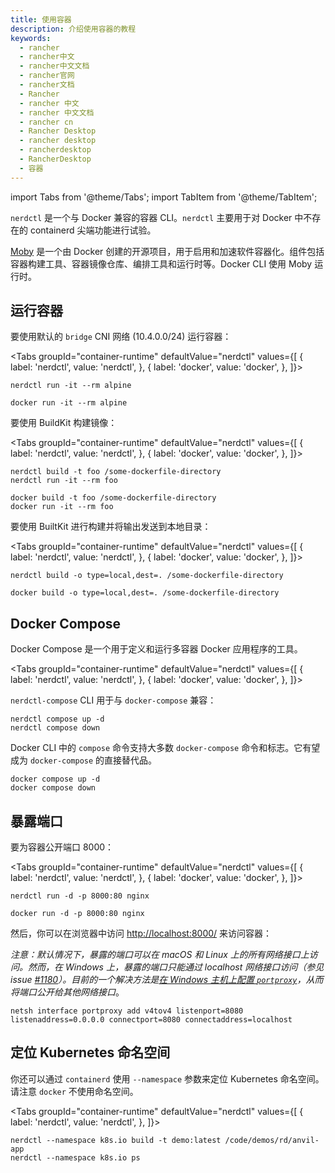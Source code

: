 ```yaml
---
title: 使用容器
description: 介绍使用容器的教程
keywords:
  - rancher
  - rancher中文
  - rancher中文文档
  - rancher官网
  - rancher文档
  - Rancher
  - rancher 中文
  - rancher 中文文档
  - rancher cn
  - Rancher Desktop
  - rancher desktop
  - rancherdesktop
  - RancherDesktop
  - 容器
---
```


import Tabs from '@theme/Tabs';
import TabItem from '@theme/TabItem';

`nerdctl` 是一个与 Docker 兼容的容器 CLI。`nerdctl` 主要用于对 Docker 中不存在的 containerd 尖端功能进行试验。

[Moby](https://github.com/moby/moby) 是一个由 Docker 创建的开源项目，用于启用和加速软件容器化。组件包括容器构建工具、容器镜像仓库、编排工具和运行时等。Docker CLI 使用 Moby 运行时。

## 运行容器

要使用默认的 `bridge` CNI 网络 (10.4.0.0/24) 运行容器：

<Tabs
groupId="container-runtime"
defaultValue="nerdctl"
values={[
{ label: 'nerdctl', value: 'nerdctl', },
{ label: 'docker', value: 'docker', },
]}>
<TabItem value="nerdctl" default>

```
nerdctl run -it --rm alpine
```

</TabItem>
  <TabItem value="docker" default>

```
docker run -it --rm alpine
```
</TabItem>
</Tabs>

要使用 BuildKit 构建镜像：

<Tabs
groupId="container-runtime"
defaultValue="nerdctl"
values={[
{ label: 'nerdctl', value: 'nerdctl', },
{ label: 'docker', value: 'docker', },
]}>
<TabItem value="nerdctl" default>

```
nerdctl build -t foo /some-dockerfile-directory
nerdctl run -it --rm foo
```

</TabItem>
  <TabItem value="docker" default>

```
docker build -t foo /some-dockerfile-directory
docker run -it --rm foo
```
</TabItem>
</Tabs>

要使用 BuiltKit 进行构建并将输出发送到本地目录：

<Tabs
groupId="container-runtime"
defaultValue="nerdctl"
values={[
{ label: 'nerdctl', value: 'nerdctl', },
{ label: 'docker', value: 'docker', },
]}>
<TabItem value="nerdctl" default>

```
nerdctl build -o type=local,dest=. /some-dockerfile-directory
```
</TabItem>
  <TabItem value="docker" default>

```
docker build -o type=local,dest=. /some-dockerfile-directory
```
</TabItem>
</Tabs>

## Docker Compose

Docker Compose 是一个用于定义和运行多容器 Docker 应用程序的工具。

<Tabs
groupId="container-runtime"
defaultValue="nerdctl"
values={[
{ label: 'nerdctl', value: 'nerdctl', },
{ label: 'docker', value: 'docker', },
]}>
<TabItem value="nerdctl" default>

`nerdctl-compose` CLI 用于与 `docker-compose` 兼容：
```
nerdctl compose up -d
nerdctl compose down
```
</TabItem>
  <TabItem value="docker">

Docker CLI 中的 `compose` 命令支持大多数 `docker-compose` 命令和标志。它有望成为 `docker-compose` 的直接替代品。
```
docker compose up -d
docker compose down
```
</TabItem>
</Tabs>

## 暴露端口

要为容器公开端口 8000：

<Tabs
groupId="container-runtime"
defaultValue="nerdctl"
values={[
{ label: 'nerdctl', value: 'nerdctl', },
{ label: 'docker', value: 'docker', },
]}>
<TabItem value="nerdctl" default>

```
nerdctl run -d -p 8000:80 nginx
```
</TabItem>
  <TabItem value="docker" default>

```
docker run -d -p 8000:80 nginx
```
</TabItem>
</Tabs>

然后，你可以在浏览器中访问 [http://localhost:8000/](http://localhost:8000/) 来访问容器：

*注意：默认情况下，暴露的端口可以在 macOS 和 Linux 上的所有网络接口上访问。然而，在 Windows 上，暴露的端口只能通过 localhost 网络接口访问（参见 issue [#1180](https://github.com/rancher-sandbox/rancher-desktop/issues/1180)）。目前的一个解决方法是[在 Windows 主机上配置 `portproxy`](https://github.com/rancher-sandbox/rancher-desktop/issues/1180#issuecomment-1005514200)，从而将端口公开给其他网络接口*。

```
netsh interface portproxy add v4tov4 listenport=8080 listenaddress=0.0.0.0 connectport=8080 connectaddress=localhost
```

## 定位 Kubernetes 命名空间

你还可以通过 `containerd` 使用 `--namespace` 参数来定位 Kubernetes 命名空间。请注意 `docker` 不使用命名空间。

<Tabs
groupId="container-runtime"
defaultValue="nerdctl"
values={[
{ label: 'nerdctl', value: 'nerdctl', },
]}>
<TabItem value="nerdctl" default>

```
nerdctl --namespace k8s.io build -t demo:latest /code/demos/rd/anvil-app
nerdctl --namespace k8s.io ps
```

</TabItem>
</Tabs>
